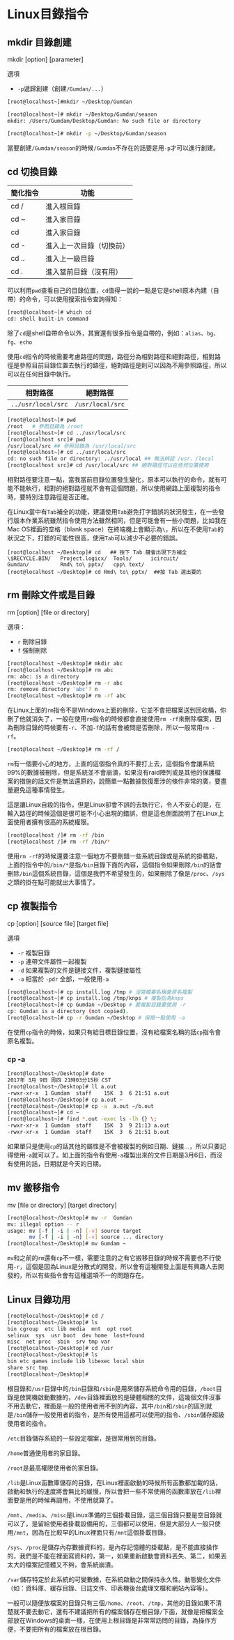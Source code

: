 # Linux目錄指令


## mkdir 目錄創建

mkdir [option]  [parameter]

選項

- `-p`遞歸創建（創建`/Gumdan/...`）

```bash
[root@localhost~]#mkdir ~/Desktop/Gumdan
```

```bash
[root@localhost~]# mkdir ~/Desktop/Gumdan/season
mkdir: /Users/Gumdam/Desktop/Gumdan: No such file or directory
```

```bash
[root@localhost~]# mkdir -p ~/Desktop/Gumdan/season
```

當要創建`/Gumdan/season`的時候`/Gumdan`不存在的話要是用`-p`才可以進行創建。

## cd 切換目錄

簡化指令|功能
---|---
cd /|進入根目錄
cd ~|進入家目錄
cd|進入家目錄
cd -|進入上一次目錄（切換前）
cd ..|進入上一級目錄
cd .|進入當前目錄（沒有用）

可以利用`pwd`查看自己的目錄位置，`cd`值得一說的一點是它是shell原本內建（自帶）的命令，可以使用搜索指令查詢得知：

```bash
[root@localhost~]# which cd
cd: shell built-in command
```

除了`cd`是shell自帶命令以外，其實還有很多指令是自帶的，例如：`alias`、`bg`、`fg`、`echo`

使用`cd`指令的時候需要考慮路徑的問題，路徑分為相對路徑和絕對路徑，相對路徑是參照目前目錄位置去執行的路徑，絕對路徑是則可以因為不用參照路徑，所以可以在任何目錄中執行。

相對路徑|絕對路徑
---|---
`../usr/local/src` | `/usr/local/src`

```bash
[root@localhost~]# pwd
/root   # 參照目錄為 /root
[root@localhost~]# cd ../usr/local/src 
[root@localhost src]# pwd
/usr/local/src ## 參照目錄為 /usr/local/src
[root@localhost~]# cd ../usr/local/src 
cd: no such file or directory: ../usr/local ## 無法辨認 /usr、/local 
[root@localhost src]# cd /usr/local/src ## 絕對路徑可以在任何位置使用
```

相對路徑要注意一點，當我當前目錄位置發生變化，原本可以執行的命令，就有可能不能執行，相對的絕對路徑就不會有這個問題，所以使用網路上面複製的指令時，要特別注意路徑是否正確。

在Linux當中有`Tab`補全的功能，建議使用`Tab`避免打字錯誤的狀況發生，在一些發行版本作業系統雖然指令使用方法雖然相同，但是可能會有一些小問題，比如我在Mac OS裡面的空格（blank space）在終端機上會顯示為`\`，所以在不使用`Tab`的狀況之下，打錯的可能性很高，使用`Tab`可以減少不必要的錯誤。

```bsah
[root@localhost ~/Desktop]# cd   ## 按下 Tab 鍵會出現下方補全
\$RECYCLE.BIN/   Project.logicx/  Tools/      icircuit/
Gumdan/          Rmd\ to\ pptx/   cpp\ text/
[root@localhost ~/Desktop]# cd Rmd\ to\ pptx/  ##按 Tab 選出要的
```

## rm 刪除文件或是目錄

rm  [option]  [file or directory]

選項：

- `r` 刪除目錄
- `f` 強制刪除

```bash
[root@localhost ~/Desktop]# mkdir abc
[root@localhost ~/Desktop]# rm abc
rm: abc: is a directory
[root@localhost ~/Desktop]# rm -r abc
rm: remove directory 'abc'? n
[root@localhost ~/Desktop]# rm -rf abc
```
在Linux上面的`rm`指令不是Windows上面的刪除，它並不會把檔案送到回收桶，你刪了他就消失了，一般在使用`rm`指令的時候都會直接使用`rm -rf`來刪除檔案，因為刪除目錄的時候要有`-r`、不加`-f`的話有會被問是否刪除，所以一般常用`rm -rf`。

```bash
[root@localhost ~/Desktop]# rm -rf /
```

`rm`有一個要小心的地方，上面的這個指令真的不要打上去，這個指令會讓系統99%的數據被刪除，但是系統並不會崩潰，如果沒有raid陣列或是其他的保護檔案的措施的話文件是無法還原的，說簡單一點數據恢復牽涉的條件非常的廣，要盡量避免這種事情發生。

這是讓Linux自殺的指令，但是Linux卻會不誤的去執行它，令人不安心的是，在輸入路徑的時候這個是很可能不小心出現的錯誤，但是這也側面說明了在Linux上面使用者擁有很高的系統權限。

```bash
[root@localhost /]# rm -rf /bin
[root@localhost /]# rm -rf /bin/*
```

使用`rm -rf`的時候還要注意一個地方不要刪錯一些系統目錄或是系統的掛載點，上面的指令中的`/bin/*`是指`/bin`目錄下面的內容，這個指令如果刪除`/bin`的話會刪除`/bin`這個系統目錄，這個是我們不希望發生的，如果刪除了像是`/proc`、`/sys`之類的掛在點可能就出大事情了。

## cp 複製指令 

cp  [option]  [source file] [target file]

選項

- `-r` 複製目錄
- `-p` 連帶文件屬性一起複製
- `-d` 如果複製的文件是鏈接文件，複製鏈接屬性
- `-a` 相當於 `-pdr` 全部，一般使用`-a`

```bash
[root@localhost~]# cp install.log /tmp # 沒寫檔案名稱會原名複製
[root@localhost~]# cp install.log /tmp/knps # 複製后為knps
[root@localhost~]# cp Gumdan ~/Desktop # 要複製目錄要使用 -r
cp: Gumdan is a directory (not copied).
[root@localhost~]# cp -r Gumdan ~/Desktop # 保險一點使用 -a
```
在使用`cp`指令的時候，如果只有給目標目錄位置，沒有給檔案名稱的話`cp`指令會原名複製。

### cp -a

```bash
[root@localhost~/Desktop]# date
2017年 3月 9日 周四 21時03分15秒 CST
[root@localhost~/Desktop]# ll a.out
-rwxr-xr-x  1 Gumdam  staff    15K  3  6 21:51 a.out
[root@localhost~/Desktop]# cp a.out ~
[root@localhost~/Desktop]# cp -a  a.out ~/b.out
[root@localhost~]# cd ~
[root@localhost~]# find *.out -exec ls -lh {} \;
-rwxr-xr-x  1 Gumdam  staff    15K  3  9 21:13 a.out
-rwxr-xr-x  1 Gumdam  staff    15K  3  6 21:51 b.out
```

如果單只是使用`cp`的話其他的屬性是不會被複製的例如日期、鏈接...，所以只要記得使用`-a`就可以了。如上面的指令有使用`-a`複製出來的文件日期是3月6日，而沒有使用的話，日期就是今天的日期。

## mv 搬移指令

mv  [file or directory] [target directory]

```bash
[root@localhost~/Desktop]# mv -r  Gumdan
mv: illegal option -- r
usage: mv [-f | -i | -n] [-v] source target
       mv [-f | -i | -n] [-v] source ... directory
[root@localhost~/Desktop]# mv Gumdam ~
```

`mv`和之前的`rm`還有`cp`不一樣，需要注意的之有它搬移目錄的時候不需要也不行使用`-r`，這個是因為Linux是分散式的開發，所以會有這種開發上面是有興趣人去開發的，所以有些指令會有這種選項不一的問題存在。

## Linux 目錄功用

```bash
[root@localhost~/Desktop]# cd /
[root@localhost~/Desktop]# ls
bin cgroup  etc lib media  mnt  opt root  
selinux  sys  usr boot  dev home  lost+found
misc  net proc  sbin  srv tmp var
[root@localhost~/Desktop]# cd /usr
[root@localhost~/Desktop]# ls
bin etc games include lib libexec local sbin
share src tmp
[root@localhost~/Desktop]#
```

根目錄和`/usr`目錄中的`/bin`目錄和`/sbin`是用來儲存系統命令用的目錄，`/boot`目錄是放開機啟動數據的，`/dev`目錄裡面放的是硬體相關的文件，這幾個文件沒事不用去動它，裡面是一般的使用者用不到的內容，其中`/bin`和`/sbin`的區別就是`/bin`儲存一般使用者的指令，是所有使用這都可以使用的指令、`/sbin`儲存超級使用者的指令。

`/etc`目錄儲存系統的一些設定檔案，是很常用到的目錄。

`/home`普通使用者的家目錄。

`/root`是最高權限使用者的家目錄。

`/lib`是Linux函數庫儲存的目錄，在Linux裡面啟動的時候所有函數都加載的話，啟動和執行的速度將會無比的緩慢，所以會把一些不常使用的函數庫放在`/lib`裡面要是用的時候再調用，不使用就算了。

`/mnt`、`/media`、`/misc`是Linux準備的三個掛載目錄，這三個目錄只要是空目錄就可以了，是留給使用者掛載設備用的，三個都可以使用，但是大部分人一般只使用`/mnt`，因為在比較早的Linux裡面只有`/mnt`這個掛載目錄。

`/sys`、`/proc`是儲存內存數據資料的，是內存記憶體的掛載點，是不能直接操作的，我們是不能在裡面寫資料的，第一，如果重新啟動會資料丟失、第二，如果丟太大的檔案記憶體又不夠，會系統崩潰。

`/var`儲存特定於此系統的可變數據，在系統啟動之間保持永久性。動態變化文件（如：資料庫、緩存目錄、日誌文件、印表機後台處理文檔和網站內容等）。

一般可以隨便放檔案的目錄只有三個`/home`、`/root`、`/tmp`，其他的目錄如果不清楚就不要去動它，還有不建議把所有的檔案儲存在根目錄`/`下面，就像是把檔案全部放在Windows的桌面一樣，在使用上根目錄是非常常訪問的目錄，為操作方便，不要把所有的檔案放在根目錄。

